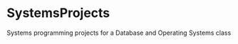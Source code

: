 SystemsProjects
===============

Systems programming projects for a Database and Operating Systems class
